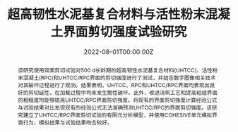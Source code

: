 ---
title: "超高韧性水泥基复合材料与活性粉末混凝土界面剪切强度试验研究"
authors:
- 李庆华
- 银星
- 郭康安
- 徐世烺*
# author_notes:
# - "Equal contribution"
# - "Equal contribution"
date: "2022-08-01T00:00:00Z"

# Publication type.
# Accepts a single type but formatted as a YAML list (for Hugo requirements).
# Enter a publication type from the CSL standard.
publication_types: ["article-journal"]

# Publication name and optional abbreviated publication name.
publication: "***工程力学***, 39(08), 232-244"

abstract: 该研究使用双面剪切试验对500 d长龄期的超高韧性水泥基复合材料(UHTCC)、活性粉末混凝土(RPC)和UHTCC/RPC界面的剪切强度进行了测试，并结合数字图像相关技术对其破坏过程进行了观测。结果表明，UHTCC、RPC和UHTCC/RPC界面均表现出良好的剪切延性，在加载过程中均未发生脆性破坏。此外，改进浇筑工艺和提高粘结界面的粗糙度均能够提高UHTCC/RPC界面剪切强度。将现有的界面剪切强度计算经验公式与试验结果对比发现现有的经验公式无法准确预测UHTCC/RPC的界面剪切强度。该研究建立了UHTCC/RPC界面剪切试验的有限元分析模型，并使用COHESIVE单元模拟界面行为，模拟结果与试验结果吻合较好。

tags:
- SHCC
featured: false

links:
  - type: doi
    url: "https://doi.org/10.6052/j.issn.1000-4750.2021.05.0355"

# Featured image
# To use, add an image named `featured.jpg/png` to your page's folder. 
image:
  caption: 'Image credit: [**Unsplash**](https://unsplash.com/photos/jdD8gXaTZsc)'
  focal_point: ""
  preview_only: false

# Associated Projects (optional).
#   Associate this publication with one or more of your projects.
#   Simply enter your project's folder or file name without extension.
#   E.g. `internal-project` references `content/project/internal-project/index.md`.
#   Otherwise, set `projects: []`.
projects: []

# Slides (optional).
#   Associate this publication with Markdown slides.
#   Simply enter your slide deck's filename without extension.
#   E.g. `slides: "example"` references `content/slides/example/index.md`.
#   Otherwise, set `slides: ""`.
slides: ""
---